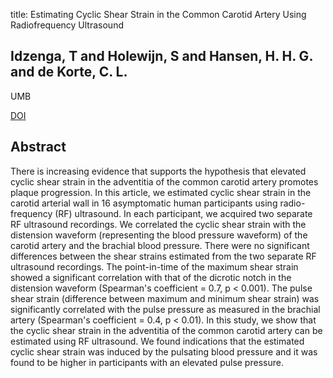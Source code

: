 title: Estimating Cyclic Shear Strain in the Common Carotid Artery Using Radiofrequency Ultrasound

## Idzenga, T and Holewijn, S and Hansen, H. H. G. and de Korte, C. L.
UMB

<a href="https://doi.org/10.1016/j.ultrasmedbio.2012.07.022">DOI</a>

## Abstract
There is increasing evidence that supports the hypothesis that elevated cyclic shear strain in the adventitia of the common carotid artery promotes plaque progression. In this article, we estimated cyclic shear strain in the carotid arterial wall in 16 asymptomatic human participants using radio-frequency (RF) ultrasound. In each participant, we acquired two separate RF ultrasound recordings. We correlated the cyclic shear strain with the distension waveform (representing the blood pressure waveform) of the carotid artery and the brachial blood pressure. There were no significant differences between the shear strains estimated from the two separate RF ultrasound recordings. The point-in-time of the maximum shear strain showed a significant correlation with that of the dicrotic notch in the distension waveform (Spearman's coefficient = 0.7, p < 0.001). The pulse shear strain (difference between maximum and minimum shear strain) was significantly correlated with the pulse pressure as measured in the brachial artery (Spearman's coefficient = 0.4, p < 0.01). In this study, we show that the cyclic shear strain in the adventitia of the common carotid artery can be estimated using RF ultrasound. We found indications that the estimated cyclic shear strain was induced by the pulsating blood pressure and it was found to be higher in participants with an elevated pulse pressure.

